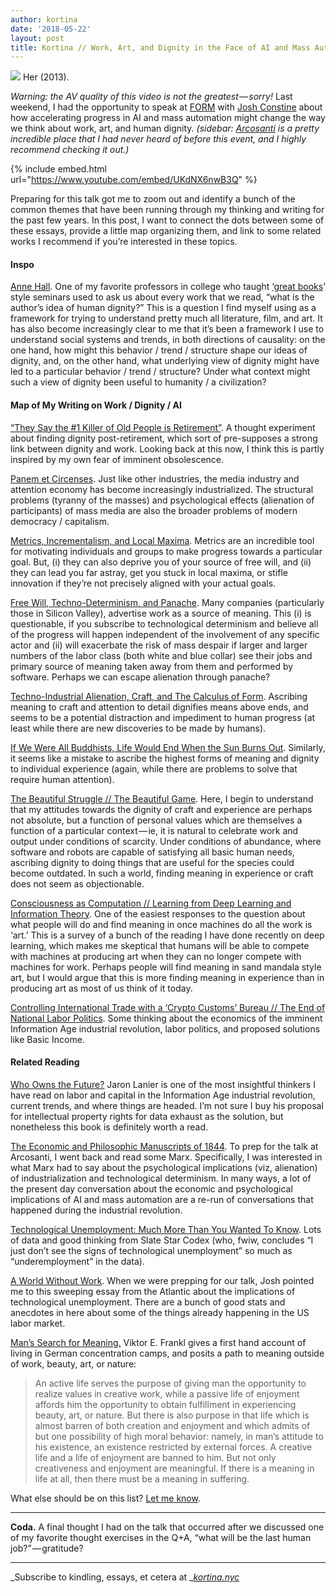 ```yaml
---
author: kortina
date: '2018-05-22'
layout: post
title: Kortina // Work, Art, and Dignity in the Face of AI and Mass Automation
---
```


![](https://cdn-images-1.medium.com/max/2560/1*aVH_s3bQ_Uazmh0bQC-bzg.jpeg)
Her (2013).

_Warning: the AV quality of this video is not the greatest — sorry!_
Last weekend, I had the opportunity to speak at [FORM](https://experienceform.com/) with [Josh Constine](https://twitter.com/JoshConstine) about how accelerating progress in AI and mass automation might change the way we think about work, art, and human dignity. _(sidebar: _[_Arcosanti_](http://arcosanti.org/)_ is a pretty incredible place that I had never heard of before this event, and I highly recommend checking it out.)_

{% include embed.html url="https://www.youtube.com/embed/UKdNX6nwB3Q" %}

Preparing for this talk got me to zoom out and identify a bunch of the common themes that have been running through my thinking and writing for the past few years. In this post, I want to connect the dots between some of these essays, provide a little map organizing them, and link to some related works I recommend if you’re interested in these topics.

#### Inspo

[Anne Hall](https://www.english.upenn.edu/people/anne-hall). One of my favorite professors in college who taught [‘great books](https://en.wikipedia.org/wiki/Great_books)’ style seminars used to ask us about every work that we read, “what is the author’s idea of human dignity?” This is a question I find myself using as a framework for trying to understand pretty much all literature, film, and art. It has also become increasingly clear to me that it’s been a framework I use to understand social systems and trends, in both directions of causality: on the one hand, how might this behavior / trend / structure shape our ideas of dignity, and, on the other hand, what underlying view of dignity might have led to a particular behavior / trend / structure? Under what context might such a view of dignity been useful to humanity / a civilization?

#### Map of My Writing on Work / Dignity / AI

[“They Say the #1 Killer of Old People is Retirement”](http://kortina.nyc/essays/they-say-the-number-one-killer-of-old-people-is-retirement/). A thought experiment about finding dignity post-retirement, which sort of pre-supposes a strong link between dignity and work. Looking back at this now, I think this is partly inspired by my own fear of imminent obsolescence.

[Panem et Circenses](http://kortina.nyc/essays/panem-et-circenses/). Just like other industries, the media industry and attention economy has become increasingly industrialized. The structural problems (tyranny of the masses) and psychological effects (alienation of participants) of mass media are also the broader problems of modern democracy / capitalism.

[Metrics, Incrementalism, and Local Maxima](http://kortina.nyc/essays/metrics-incrementalism-and-local-maxima/). Metrics are an incredible tool for motivating individuals and groups to make progress towards a particular goal. But, (i) they can also deprive you of your source of free will, and (ii) they can lead you far astray, get you stuck in local maxima, or stifle innovation if they’re not precisely aligned with your actual goals.

[Free Will, Techno-Determinism, and Panache](http://kortina.nyc/essays/free-will-techno-determinism-and-panache/). Many companies (particularly those in Silicon Valley), advertise work as a source of meaning. This (i) is questionable, if you subscribe to technological determinism and believe all of the progress will happen independent of the involvement of any specific actor and (ii) will exacerbate the risk of mass despair if larger and larger numbers of the labor class (both white and blue collar) see their jobs and primary source of meaning taken away from them and performed by software. Perhaps we can escape alienation through panache?

[Techno-Industrial Alienation, Craft, and The Calculus of Form](http://kortina.nyc/essays/techno-industrial-alienation-craft-and-the-calculus-of-form/). Ascribing meaning to craft and attention to detail dignifies means above ends, and seems to be a potential distraction and impediment to human progress (at least while there are new discoveries to be made by humans).

[If We Were All Buddhists, Life Would End When the Sun Burns Out](http://kortina.nyc/essays/if-we-were-all-buddhists-life-would-end-when-the-sun-burns-out/). Similarly, it seems like a mistake to ascribe the highest forms of meaning and dignity to individual experience (again, while there are problems to solve that require human attention).

[The Beautiful Struggle // The Beautiful Game](http://kortina.nyc/essays/the-beautiful-struggle-the-beautiful-game/). Here, I begin to understand that my attitudes towards the dignity of craft and experience are perhaps not absolute, but a function of personal values which are themselves a function of a particular context — ie, it is natural to celebrate work and output under conditions of scarcity. Under conditions of abundance, where software and robots are capable of satisfying all basic human needs, ascribing dignity to doing things that are useful for the species could become outdated. In such a world, finding meaning in experience or craft does not seem as objectionable.

[Consciousness as Computation // Learning from Deep Learning and Information Theory](http://kortina.nyc/essays/consciousness-as-computation-learning-from-deep-learning-and-information-theory/). One of the easiest responses to the question about what people will do and find meaning in once machines do all the work is ‘art.’ This is a survey of a bunch of the reading I have done recently on deep learning, which makes me skeptical that humans will be able to compete with machines at producing art when they can no longer compete with machines for work. Perhaps people will find meaning in sand mandala style art, but I would argue that this is more finding meaning in experience than in producing art as most of us think of it today.

[Controlling International Trade with a ‘Crypto Customs’ Bureau // The End of National Labor Politics](http://kortina.nyc/essays/controlling-international-trade-with-a-crypto-customs-bureau-the-end-of-national-labor-politics/). Some thinking about the economics of the imminent Information Age industrial revolution, labor politics, and proposed solutions like Basic Income.

#### Related Reading

[Who Owns the Future?](https://www.audible.com/pd?asin=B00DYY0EN2&source_code=ASSORAP0511160006) Jaron Lanier is one of the most insightful thinkers I have read on labor and capital in the Information Age industrial revolution, current trends, and where things are headed. I’m not sure I buy his proposal for intellectual property rights for data exhaust as the solution, but nonetheless this book is definitely worth a read.

[The Economic and Philosophic Manuscripts of 1844](https://www.amazon.com/Philosophic-Manuscripts-Communist-Manifesto-Philosophy/dp/087975446X). To prep for the talk at Arcosanti, I went back and read some Marx. Specifically, I was interested in what Marx had to say about the psychological implications (viz, alienation) of industrialization and technological determinism. In many ways, a lot of the present day conversation about the economic and psychological implications of AI and mass automation are a re-run of conversations that happened during the industrial revolution.

[Technological Unemployment: Much More Than You Wanted To Know](http://slatestarcodex.com/2018/02/19/technological-unemployment-much-more-than-you-wanted-to-know/). Lots of data and good thinking from Slate Star Codex (who, fwiw, concludes “I just don’t see the signs of technological unemployment” so much as “underemployment” in the data).

[A World Without Work](https://www.theatlantic.com/magazine/archive/2015/07/world-without-work/395294/). When we were prepping for our talk, Josh pointed me to this sweeping essay from the Atlantic about the implications of technological unemployment. There are a bunch of good stats and anecdotes in here about some of the things already happening in the US labor market.

[Man’s Search for Meaning.](https://www.amazon.com/Mans-Search-Meaning-Viktor-Frankl-ebook/dp/B009U9S6FI/ref=tmm_kin_swatch_0?_encoding=UTF8&qid=&sr=) Viktor E. Frankl gives a first hand account of living in German concentration camps, and posits a path to meaning outside of work, beauty, art, or nature:

> An active life serves the purpose of giving man the opportunity to realize values in creative work, while a passive life of enjoyment affords him the opportunity to obtain fulfillment in experiencing beauty, art, or nature. But there is also purpose in that life which is almost barren of both creation and enjoyment and which admits of but one possibility of high moral behavior: namely, in man’s attitude to his existence, an existence restricted by external forces. A creative life and a life of enjoyment are banned to him. But not only creativeness and enjoyment are meaningful. If there is a meaning in life at all, then there must be a meaning in suffering.

What else should be on this list? [Let me know](mailto:andrew.kortina@gmail.com).

---

**Coda.** A final thought I had on the talk that occurred after we discussed one of my favorite thought exercises in the Q+A, “what will be the last human job?” — gratitude?

---

_Subscribe to kindling, essays, et cetera at _[_kortina.nyc_](http://kortina.nyc/work/)